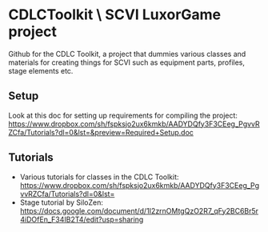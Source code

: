 # CDLCToolkit \ SCVI LuxorGame project
Github for the CDLC Toolkit, a project that dummies various classes and materials for creating things for SCVI such as equipment parts, profiles, stage elements etc.

## Setup
Look at this doc for setting up requirements for compiling the project:
https://www.dropbox.com/sh/fspksjo2ux6kmkb/AADYDQfy3F3CEeg_PgvvRZCfa/Tutorials?dl=0&lst=&preview=Required+Setup.doc

## Tutorials
- Various tutorials for classes in  the CDLC Toolkit:
https://www.dropbox.com/sh/fspksjo2ux6kmkb/AADYDQfy3F3CEeg_PgvvRZCfa/Tutorials?dl=0&lst=
- Stage tutorial by SiloZen:
https://docs.google.com/document/d/1I2zrnOMtgQzO2R7_qFy2BC6Br5r4iDOfEn_F34IB2T4/edit?usp=sharing

